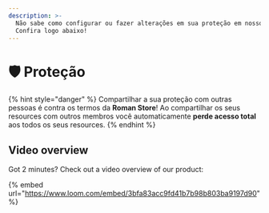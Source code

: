 ```yaml
---
description: >-
  Não sabe como configurar ou fazer alterações em sua proteção em nosso website?
  Confira logo abaixo!
---
```


# 🛡 Proteção

{% hint style="danger" %}
Compartilhar a sua proteção com outras pessoas é contra os termos da **Roman Store**! Ao compartilhar os seus resources com outros membros você automaticamente **perde acesso total** aos todos os seus resources.
{% endhint %}

## Video overview

Got 2 minutes? Check out a video overview of our product:

{% embed url="https://www.loom.com/embed/3bfa83acc9fd41b7b98b803ba9197d90" %}
